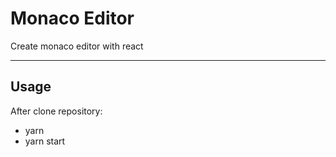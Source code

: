 # Monaco Editor

Create monaco editor with react

---

## Usage

After clone repository:

- yarn
- yarn start
